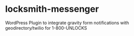 # locksmith-messenger
WordPress Plugin to integrate gravity form notifications with geodirectory/twilio for 1-800-UNLOCKS
